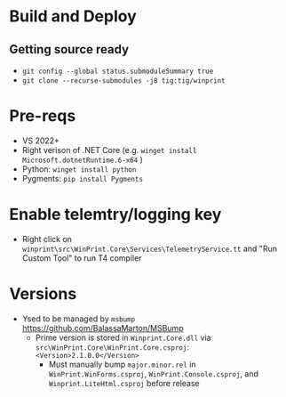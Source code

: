 # Build and Deploy

## Getting source ready

* `git config --global status.submoduleSummary true`
* `git clone --recurse-submodules -j8 tig:tig/winprint`

# Pre-reqs

* VS 2022+
* Right verison of .NET Core (e.g. `winget install Microsoft.dotnetRuntime.6-x64` )
* Python: `winget install python`
* Pygments: `pip install Pygments`

# Enable telemtry/logging key

* Right click on `winprint\src\WinPrint.Core\Services\TelemetryService.tt` and "Run Custom Tool" to run T4 compiler

# Versions

* Ysed to be managed by `msbump` https://github.com/BalassaMarton/MSBump
    * Prime version is stored in `Winprint.Core.dll` via `src\WinPrint.Core\WinPrint.Core.csproj`: `<Version>2.1.0.0</Version>`
        * Must manually bump `major.minor.rel` in `WinPrint.WinForms.csproj`, `WinPrint.Console.csproj`, and `Winprint.LiteHtml.csproj` before release
